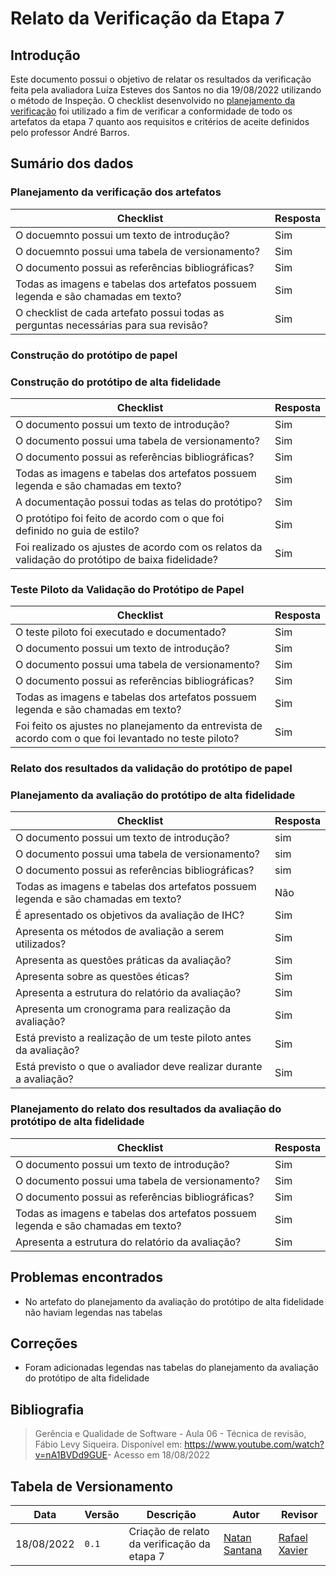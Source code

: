 # Relato da Verificação da Etapa 7

## Introdução

Este documento possui o objetivo de relatar os resultados da verificação feita pela avaliadora Luíza Esteves dos Santos no dia 19/08/2022 utilizando o método de Inspeção. O checklist desenvolvido no [planejamento da verificação](./planejamento.md) foi utilizado a fim de verificar a conformidade de todo os artefatos da etapa 7 quanto aos requisitos e critérios de aceite definidos pelo professor André Barros.                                        

## Sumário dos dados

### Planejamento da verificação dos artefatos

| Checklist | Resposta |
| --------- | -------- |
| O docuemnto possui um texto de introdução? | Sim |
| O docuemnto possui uma tabela de versionamento? | Sim |
| O documento possui as referências bibliográficas? | Sim |
| Todas as imagens e tabelas dos artefatos possuem legenda e são chamadas em texto? | Sim |
| O checklist de cada artefato possui todas as perguntas necessárias para sua revisão? | Sim |

### Construção do protótipo de papel

### Construção do protótipo de alta fidelidade

| Checklist | Resposta |
| --------- | -------- |
| O documento possui um texto de introdução? | Sim |
| O documento possui uma tabela de versionamento? | Sim |
| O documento possui as referências bibliográficas? | Sim |
| Todas as imagens e tabelas dos artefatos possuem legenda e são chamadas em texto? | Sim |
| A documentação possui todas as telas do protótipo? | Sim |
| O protótipo foi feito de acordo com o que foi definido no guia de estilo? | Sim |
| Foi realizado os ajustes de acordo com os relatos da validação do protótipo de baixa fidelidade? | Sim |

### Teste Piloto da Validação do Protótipo de Papel

| Checklist | Resposta |
| --------- | -------- |
| O teste piloto foi executado e documentado? | Sim |
| O documento possui um texto de introdução? | Sim |
| O documento possui uma tabela de versionamento? | Sim |
| O documento possui as referências bibliográficas? | Sim |
| Todas as imagens e tabelas dos artefatos possuem legenda e são chamadas em texto? | Sim |
| Foi feito os ajustes no planejamento da entrevista de acordo com o que foi levantado no teste piloto? | Sim |

### Relato dos resultados da validação do protótipo de papel

### Planejamento da avaliação do protótipo de alta fidelidade

| Checklist | Resposta |
| ---- | ---- |
| O documento possui um texto de introdução? | sim
| O documento possui uma tabela de versionamento? | sim
| O documento possui as referências bibliográficas? | sim
| Todas as imagens e tabelas dos artefatos possuem legenda e são chamadas em texto? | Não
| É apresentado os objetivos da avaliação de IHC? | Sim
| Apresenta os métodos de avaliação a serem utilizados? | Sim
| Apresenta as questões práticas da avaliação? | Sim
| Apresenta sobre as questões éticas? | Sim
| Apresenta a estrutura do relatório da avaliação? | Sim
| Apresenta um cronograma para realização da avaliação? | Sim
| Está previsto a realização de um teste piloto antes da avaliação? | Sim
| Está previsto o que o avaliador deve realizar durante a avaliação? | Sim


### Planejamento do relato dos resultados da avaliação do protótipo de alta fidelidade

| Checklist | Resposta |
| --------- | -------- |
| O documento possui um texto de introdução? | Sim |
| O documento possui uma tabela de versionamento? | Sim |
| O documento possui as referências bibliográficas? | Sim |
| Todas as imagens e tabelas dos artefatos possuem legenda e são chamadas em texto? | Sim |
| Apresenta a estrutura do relatório da avaliação? | Sim |


## Problemas encontrados

- No artefato do planejamento da avaliação do protótipo de alta fidelidade não haviam legendas nas tabelas


## Correções

- Foram adicionadas legendas nas tabelas do planejamento da avaliação do protótipo de alta fidelidade

## Bibliografia
> Gerência e Qualidade de Software - Aula 06 - Técnica de revisão, Fábio Levy Siqueira. Disponível em: <https://www.youtube.com/watch?v=nA1BVDd9GUE>- Acesso em 18/08/2022
## Tabela de Versionamento

| Data | Versão | Descrição | Autor | Revisor |
| ---- | ------ | --------- | ----- | ------- |
| 18/08/2022 | `0.1`  | Criação de relato da verificação da etapa 7 | [Natan Santana](https://github.com/Neitan2001) | [Rafael Xavier](https://github.com/rafaelxavierr) |
